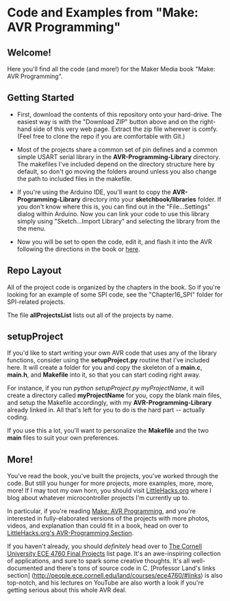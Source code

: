 Code and Examples from "Make: AVR Programming"
==============================================

Welcome!
--------

Here you'll find all the code (and more!) for the Maker Media book "Make: AVR Programming".


Getting Started
---------------

* First, download the contents of this repository onto your hard-drive.  The easiest way
  is with the "Download ZIP" button above and on the right-hand side of this very web
  page.  Extract the zip file wherever is comfy.  (Feel free to clone the repo if you 
  are comfortable with Git.)

* Most of the projects share a common set of pin defines and a common simple
  USART serial library in the **AVR-Programming-Library** directory.  The
  makefiles I've included depend on the directory structure here by default, so
  don't go moving the folders around unless you also change the path to
  included files in the makefile.  
  
* If you're using the Arduino IDE, you'll want to copy the **AVR-Programming-Library** directory
  into your **sketchbook/libraries** folder.  If you don't know where this is, you can find out in the 
  "File...Settings" dialog within Arduino.  Now you can link your code to use this library simply
  using "Sketch...Import Library" and selecting the library from the the menu.

* Now you will be set to open the code, edit it, and flash it into the AVR following the directions
  in the book or [here](http://littlehacks.org/2013/11/programming_avr).
  
  
Repo Layout
-----------

All of the project code is organized by the chapters in the book.  So if
you're looking for an example of some SPI code, see the "Chapter16_SPI" folder for 
SPI-related projects.

The file **allProjectsList** lists out all of the projects by name.  

setupProject
------------

If you'd like to start writing your own AVR code that uses any of the library
functions, consider using the **setupProject.py** routine that I've included here.  It will 
create a folder for you and copy the skeleton of a **main.c**, **main.h**, and **Makefile** into it, 
so that you can start coding right away.

For instance, if you run *python setupProject.py
myProjectName*, it will create a directory called **myProjectName** for you,
copy the blank main files, and setup the Makefile accordingly, with my
**AVR-Programming-Library** already linked in.  All that's left for you
to do is the hard part -- actually coding. 

If you use this a lot, you'll want to personalize the **Makefile** and the two **main** files
to suit your own preferences.  


More!
-----

You've read the book, you've built the projects, you've worked through the code.
But still you hunger for more projects, more examples, more, more, more!
If I may toot my own horn, you should visit [LittleHacks.org](http://littlehacks.org/)
where I blog about whatever microcontroller projects I'm currently up to.  

In particular, if you're reading
 [Make: AVR Programming](http://shop.oreilly.com/product/0636920028161.do), and
you're interested in fully-elaborated versions of the projects with more
photos, videos, and explanation than could fit in a book, head on over to
 [LittleHacks.org's AVR-Programming Section](http://littlehacks.org/AVR-Programming/).  

If you haven't already, you should *definitely* head over to [The Cornell
University ECE 4760 Final
Projects](http://people.ece.cornell.edu/land/courses/ece4760/FinalProjects/)
list page.  It's an awe-inspiring collection of applications, and sure to spark
some creative thoughts.  It's all well-documented and there's tons of source
code in C.  [Professor Land's links section] (http://people.ece.cornell.edu/land/courses/ece4760/#links)
is also top-notch, and his lectures on YouTube are also worth a look if
you're getting serious about this whole AVR deal.  






